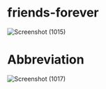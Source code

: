# friends-forever
![Screenshot (1015)](https://user-images.githubusercontent.com/58160340/204254036-d916e491-b2e2-4454-adbf-5f8336f6e33e.png)
# Abbreviation
![Screenshot (1017)](https://user-images.githubusercontent.com/58160340/204254107-6415de13-6c4f-4116-a3df-1319d7ead381.png)
